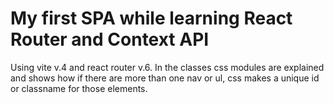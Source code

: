 # My first SPA while learning React Router and Context API

Using vite v.4 and react router v.6. In the classes css modules are explained and shows how if there are more than one nav or ul, css makes a unique id or classname for those elements.
